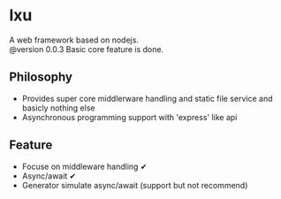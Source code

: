 # lxu

A web framework based on nodejs.<br>
@version 0.0.3 Basic core feature is done.

## Philosophy
+ Provides super core middlerware handling and static file service and basicly nothing else
+ Asynchronous programming support with 'express' like api

## Feature
+ Focuse on middleware handling ✔
+ Async/await ✔
+ Generator simulate async/await (support but not recommend)


